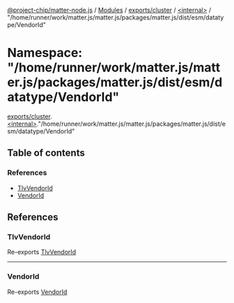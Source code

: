 [@project-chip/matter-node.js](../README.md) / [Modules](../modules.md) / [exports/cluster](exports_cluster.md) / [\<internal\>](exports_cluster._internal_.md) / "/home/runner/work/matter.js/matter.js/packages/matter.js/dist/esm/datatype/VendorId"

# Namespace: "/home/runner/work/matter.js/matter.js/packages/matter.js/dist/esm/datatype/VendorId"

[exports/cluster](exports_cluster.md).[\<internal\>](exports_cluster._internal_.md)."/home/runner/work/matter.js/matter.js/packages/matter.js/dist/esm/datatype/VendorId"

## Table of contents

### References

- [TlvVendorId](exports_cluster._internal_.__home_runner_work_matter_js_matter_js_packages_matter_js_dist_esm_datatype_VendorId_.md#tlvvendorid)
- [VendorId](exports_cluster._internal_.__home_runner_work_matter_js_matter_js_packages_matter_js_dist_esm_datatype_VendorId_.md#vendorid)

## References

### TlvVendorId

Re-exports [TlvVendorId](exports_datatype.md#tlvvendorid)

___

### VendorId

Re-exports [VendorId](exports_datatype.md#vendorid-1)
